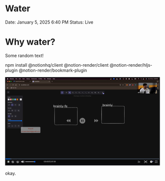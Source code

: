# Water

Date: January 5, 2025 6:40 PM
Status: Live

# Why water?

Some random text!

npm install @notionhq/client @notion-render/client @notion-render/hljs-plugin @notion-render/bookmark-plugin

![image.png](./image.png)

okay.